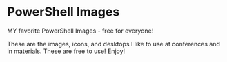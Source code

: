 # PowerShell Images
MY favorite PowerShell Images - free for everyone!

These are the images, icons, and desktops I like to use at conferences and in materials. These are
free to use! Enjoy!


